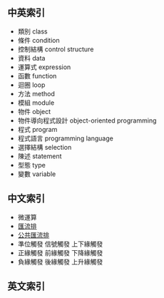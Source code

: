 ## 中英索引
- 類別 class
- 條件 condition
- 控制結構 control structure
- 資料 data
- 運算式 expression
- 函數 function
- 迴圈 loop
- 方法 method
- 模組 module
- 物件 object
- 物件導向程式設計 object-oriented programming
- 程式 program
- 程式語言 programming language
- 選擇結構 selection
- 陳述 statement
- 型態 type
- 變數 variable

## 中文索引

- 微運算
- [匯流排](Digital-Logic-Design/docs/knowledge-network-database-repository/匯流排.md)
- [公共匯流排](Digital-Logic-Design/docs/knowledge-network-database-repository/公共匯流排.md)
- 準位觸發 信號觸發 上下緣觸發
- 正緣觸發 前緣觸發 下降緣觸發
- 負緣觸發 後緣觸發 上升緣觸發

## 英文索引
